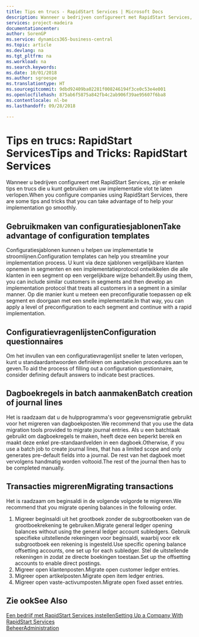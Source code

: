 ```yaml
---
title: Tips en trucs - RapidStart Services | Microsoft Docs
description: Wanneer u bedrijven configureert met RapidStart Services, zijn er enkele tips en trucs die u kunt gebruiken om uw implementatie vlot te laten verlopen.
services: project-madeira
documentationcenter: 
author: SorenGP
ms.service: dynamics365-business-central
ms.topic: article
ms.devlang: na
ms.tgt_pltfrm: na
ms.workload: na
ms.search.keywords: 
ms.date: 10/01/2018
ms.author: sgroespe
ms.translationtype: HT
ms.sourcegitcommit: 9dbd92409ba02281f008246194f3ce0c53e4e001
ms.openlocfilehash: 875ab6f5875a842fb4c2ab906f39ae95607f6ba8
ms.contentlocale: nl-be
ms.lasthandoff: 09/28/2018

---
```

# <a name="tips-and-tricks-rapidstart-services"></a><span data-ttu-id="3cdf1-103">Tips en trucs: RapidStart Services</span><span class="sxs-lookup"><span data-stu-id="3cdf1-103">Tips and Tricks: RapidStart Services</span></span>
<span data-ttu-id="3cdf1-104">Wanneer u bedrijven configureert met RapidStart Services, zijn er enkele tips en trucs die u kunt gebruiken om uw implementatie vlot te laten verlopen.</span><span class="sxs-lookup"><span data-stu-id="3cdf1-104">When you configure companies using RapidStart Services, there are some tips and tricks that you can take advantage of to help your implementation go smoothly.</span></span>  

## <a name="take-advantage-of-configuration-templates"></a><span data-ttu-id="3cdf1-105">Gebruikmaken van configuratiesjablonen</span><span class="sxs-lookup"><span data-stu-id="3cdf1-105">Take advantage of configuration templates</span></span>  
<span data-ttu-id="3cdf1-106">Configuratiesjablonen kunnen u helpen uw implementatie te stroomlijnen.</span><span class="sxs-lookup"><span data-stu-id="3cdf1-106">Configuration templates can help you streamline your implementation process.</span></span> <span data-ttu-id="3cdf1-107">U kunt via deze sjablonen vergelijkbare klanten opnemen in segmenten en een implementatieprotocol ontwikkelen die alle klanten in een segment op een vergelijkbare wijze behandelt.</span><span class="sxs-lookup"><span data-stu-id="3cdf1-107">By using them, you can include similar customers in segments and then develop an implementation protocol that treats all customers in a segment in a similar manner.</span></span> <span data-ttu-id="3cdf1-108">Op die manier kunt u meteen een preconfiguratie toepassen op elk segment en doorgaan met een snelle implementatie.</span><span class="sxs-lookup"><span data-stu-id="3cdf1-108">In that way, you can apply a level of preconfiguration to each segment and continue with a rapid implementation.</span></span>  

## <a name="configuration-questionnaires"></a><span data-ttu-id="3cdf1-109">Configuratievragenlijsten</span><span class="sxs-lookup"><span data-stu-id="3cdf1-109">Configuration questionnaires</span></span>  
<span data-ttu-id="3cdf1-110">Om het invullen van een configuratievragenlijst sneller te laten verlopen, kunt u standaardantwoorden definiëren om aanbevolen procedures aan te geven.</span><span class="sxs-lookup"><span data-stu-id="3cdf1-110">To aid the process of filling out a configuration questionnaire, consider defining default answers to indicate best practices.</span></span>  

## <a name="batch-creation-of-journal-lines"></a><span data-ttu-id="3cdf1-111">Dagboekregels in batch aanmaken</span><span class="sxs-lookup"><span data-stu-id="3cdf1-111">Batch creation of journal lines</span></span>  
<span data-ttu-id="3cdf1-112">Het is raadzaam dat u de hulpprogramma's voor gegevensmigratie gebruikt voor het migreren van dagboekposten.</span><span class="sxs-lookup"><span data-stu-id="3cdf1-112">We recommend that you use the data migration tools provided to migrate journal entries.</span></span> <span data-ttu-id="3cdf1-113">Als u een batchtaak gebruikt om dagboekregels te maken, heeft deze een beperkt bereik en maakt deze enkel pre-standaardvelden in een dagboek.</span><span class="sxs-lookup"><span data-stu-id="3cdf1-113">Otherwise, if you use a batch job to create journal lines, that has a limited scope and only generates pre-default fields into a journal.</span></span> <span data-ttu-id="3cdf1-114">De rest van het dagboek moet vervolgens handmatig worden voltooid.</span><span class="sxs-lookup"><span data-stu-id="3cdf1-114">The rest of the journal then has to be completed manually.</span></span>  

## <a name="migrating-transactions"></a><span data-ttu-id="3cdf1-115">Transacties migreren</span><span class="sxs-lookup"><span data-stu-id="3cdf1-115">Migrating transactions</span></span>  
<span data-ttu-id="3cdf1-116">Het is raadzaam om beginsaldi in de volgende volgorde te migreren.</span><span class="sxs-lookup"><span data-stu-id="3cdf1-116">We recommend that you migrate opening balances in the following order.</span></span>  

1.  <span data-ttu-id="3cdf1-117">Migreer beginsaldi uit het grootboek zonder de subgrootboeken van de grootboekrekening te gebruiken.</span><span class="sxs-lookup"><span data-stu-id="3cdf1-117">Migrate general ledger opening balances without using the general ledger account subledgers.</span></span> <span data-ttu-id="3cdf1-118">Gebruik specifieke uitstellende rekeningen voor beginsaldi, waarbij voor elk subgrootboek een rekening is ingesteld.</span><span class="sxs-lookup"><span data-stu-id="3cdf1-118">Use specific opening balance offsetting accounts, one set up for each subledger.</span></span> <span data-ttu-id="3cdf1-119">Stel de uitstellende rekeningen in zodat ze directe boekingen toestaan.</span><span class="sxs-lookup"><span data-stu-id="3cdf1-119">Set up the offsetting accounts to enable direct postings.</span></span>  
2.  <span data-ttu-id="3cdf1-120">Migreer open klantenposten.</span><span class="sxs-lookup"><span data-stu-id="3cdf1-120">Migrate open customer ledger entries.</span></span>  
3.  <span data-ttu-id="3cdf1-121">Migreer open artikelposten.</span><span class="sxs-lookup"><span data-stu-id="3cdf1-121">Migrate open item ledger entries.</span></span>  
4.  <span data-ttu-id="3cdf1-122">Migreer open vaste-activumposten.</span><span class="sxs-lookup"><span data-stu-id="3cdf1-122">Migrate open fixed asset entries.</span></span>  

## <a name="see-also"></a><span data-ttu-id="3cdf1-123">Zie ook</span><span class="sxs-lookup"><span data-stu-id="3cdf1-123">See Also</span></span>  
[<span data-ttu-id="3cdf1-124">Een bedrijf met RapidStart Services instellen</span><span class="sxs-lookup"><span data-stu-id="3cdf1-124">Setting Up a Company With RapidStart Services</span></span>](admin-set-up-a-company-with-rapidstart.md)  
[<span data-ttu-id="3cdf1-125">Beheer</span><span class="sxs-lookup"><span data-stu-id="3cdf1-125">Administration</span></span>](admin-setup-and-administration.md)

